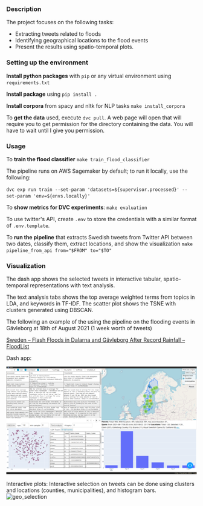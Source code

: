 ### Description

The project focuses on the following tasks:

- Extracting tweets related to floods
- Identifying geographical locations to the flood events
- Present the results using spatio-temporal plots.

### Setting up the environment

**Install python packages** with `pip` or any virtual environment using `requirements.txt`

**Install package** using `pip install .`

**Install corpora** from spacy and nltk for NLP tasks `make install_corpora`

To **get the data** used, execute `dvc pull`. A web page will open that will require you
to get permission for the directory containing the data. You will have to wait
until I give you permission.

### Usage

To **train the flood classifier** `make train_flood_classifier`

The pipeline runs on AWS Sagemaker by default; to run it locally, use the
following:

`dvc exp run train --set-param 'datasets=${supervisor.processed}' --set-param 'env=${envs.locally}'`

To **show metrics for DVC experiments**: `make evaluation`

To use twitter's API, create `.env` to store the credentials with a similar format of `.env.template`.

To **run the pipeline** that extracts Swedish tweets from Twitter API between two dates, classify them, extract locations,
and show the visualization `make pipeline_from_api from="$FROM" to="$TO"`

### Visualization

The dash app shows the selected tweets in interactive tabular, spatio-temporal representations with text
analysis.

The text analysis tabs shows the top average weighted terms from topics in LDA, and keywords in
TF-IDF. The scatter plot shows the TSNE with clusters generated using DBSCAN.

The following an example of the using the pipeline on the flooding events in Gävleborg at 18th of August 2021 (1
week worth of tweets)

[Sweden – Flash Floods in Dalarna and Gävleborg After Record Rainfall – FloodList](https://floodlist.com/europe/central-sweden-floods-august-2021)

Dash app:

![visualization](./doc/visualization.png)

Interactive plots:
Interactive selection on tweets can be done using clusters and locations (counties, municipalities), and histogram bars.
![geo_selection](./doc/geo_selection.gif)

